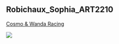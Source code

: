 ## Robichaux_Sophia_ART2210
[Cosmo & Wanda Racing](https://sophiarobichaux.github.io/Robichaux_Sophia_ART2210-1/Exercise3_Object_or_Array/Classwork_Sep18.html)

![](https://sophiarobichaux.github.io/Robichaux_Sophia_ART2210-1/Exercise3_Object_or_Array/cosmoandwanda.jpg)
